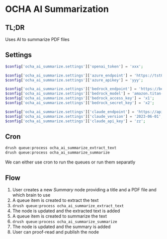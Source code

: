 # OCHA AI Summarization

## TL;DR

Uses AI to summarize PDF files

## Settings

```php
$config['ocha_ai_summarize.settings']['openai_token'] = 'xxx';

$config['ocha_ai_summarize.settings']['azure_endpoint'] = 'https://tst003.openai.azure.com/openai/deployments/tst003/chat/completions?api-version=2023-03-15-preview';
$config['ocha_ai_summarize.settings']['azure_apikey'] = 'yyy';

$config['ocha_ai_summarize.settings']['bedrock_endpoint'] = 'https://bedrock.us-east-1.amazonaws.com/model/amazon.titan-tg1-large/invoke';
$config['ocha_ai_summarize.settings']['bedrock_model'] = 'amazon.titan-tg1-large';
$config['ocha_ai_summarize.settings']['bedrock_access_key'] = 'x1';
$config['ocha_ai_summarize.settings']['bedrock_secret_key'] = 'x2';

$config['ocha_ai_summarize.settings']['claude_endpoint'] = 'https://api.anthropic.com/v1/complete';
$config['ocha_ai_summarize.settings']['claude_version'] = '2023-06-01';
$config['ocha_ai_summarize.settings']['claude_api_key'] = 'zz';
```

## Cron

```bash
drush queue:process ocha_ai_summarize_extract_text
drush queue:process ocha_ai_summarize_summarize
```

We can either use cron to run the queues or run them separatly

## Flow

1. User creates a new *Summary* node providing a title and a PDF file and which brain to use
2. A queue item is created to extract the text
3. `drush queue:process ocha_ai_summarize_extract_text`
4. The node is updated and the extracted text is added
5. A queue item is created to summarize the text
6. `drush queue:process ocha_ai_summarize_summarize`
7. The node is updated and the summary is added
8. User can proof-read and publish the node
